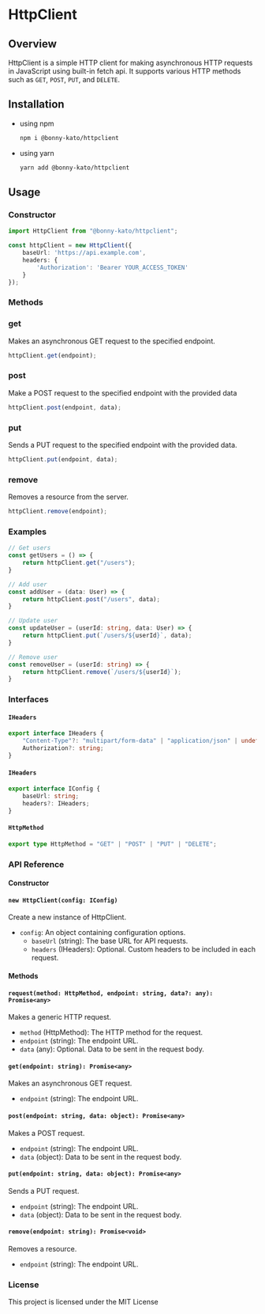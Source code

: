 # HttpClient

## Overview

HttpClient is a simple HTTP client for making asynchronous HTTP requests in JavaScript using built-in fetch api. It supports various HTTP methods such as `GET`, `POST`, `PUT`, and `DELETE`.

## Installation
- using npm
    ```bash
    npm i @bonny-kato/httpclient
    ```
- using yarn
    ```bash
    yarn add @bonny-kato/httpclient
    ```


## Usage
### Constructor
```ts
import HttpClient from "@bonny-kato/httpclient";

const httpClient = new HttpClient({
    baseUrl: 'https://api.example.com',
    headers: {
        'Authorization': 'Bearer YOUR_ACCESS_TOKEN'
    }
});
```


### Methods

### get
Makes an asynchronous GET request to the specified endpoint.

```ts
httpClient.get(endpoint);
```

### post
Make a POST request to the specified endpoint with the provided data
```ts
httpClient.post(endpoint, data);
```

### put
Sends a PUT request to the specified endpoint with the provided data.
```ts
httpClient.put(endpoint, data);
```

### remove
Removes a resource from the server.
```ts
httpClient.remove(endpoint);
```


### Examples
```ts
// Get users
const getUsers = () => {
    return httpClient.get("/users");
}

// Add user
const addUser = (data: User) => {
    return httpClient.post("/users", data);
}

// Update user
const updateUser = (userId: string, data: User) => {
    return httpClient.put(`/users/${userId}`, data);
}

// Remove user
const removeUser = (userId: string) => {
    return httpClient.remove(`/users/${userId}`);
}
```
### Interfaces

#### `IHeaders`

```typescript
export interface IHeaders {
    "Content-Type"?: "multipart/form-data" | "application/json" | undefined;
    Authorization?: string;
}
```

#### `IHeaders`
```ts
export interface IConfig {
    baseUrl: string;
    headers?: IHeaders;
}
```

#### `HttpMethod`
```ts
export type HttpMethod = "GET" | "POST" | "PUT" | "DELETE";
```


### API Reference

#### Constructor

#### `new HttpClient(config: IConfig)`

Create a new instance of HttpClient.

- `config`: An object containing configuration options.
    - `baseUrl` (string): The base URL for API requests.
    - `headers` (IHeaders): Optional. Custom headers to be included in each request.

#### Methods

#### `request(method: HttpMethod, endpoint: string, data?: any): Promise<any>`

Makes a generic HTTP request.

- `method` (HttpMethod): The HTTP method for the request.
- `endpoint` (string): The endpoint URL.
- `data` (any): Optional. Data to be sent in the request body.

#### `get(endpoint: string): Promise<any>`

Makes an asynchronous GET request.

- `endpoint` (string): The endpoint URL.

#### `post(endpoint: string, data: object): Promise<any>`

Makes a POST request.

- `endpoint` (string): The endpoint URL.
- `data` (object): Data to be sent in the request body.

#### `put(endpoint: string, data: object): Promise<any>`

Sends a PUT request.

- `endpoint` (string): The endpoint URL.
- `data` (object): Data to be sent in the request body.

#### `remove(endpoint: string): Promise<void>`

Removes a resource.

- `endpoint` (string): The endpoint URL.


### License

This project is licensed under the MIT License
